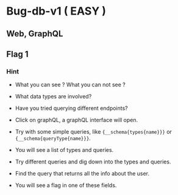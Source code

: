 # Bug-db-v1 ( EASY )

## Web, GraphQL

## Flag 1

### Hint

- What you can see ?  What you can not see ?
- What data types are involved?
- Have you tried querying different endpoints?

- Click on graphQL, a graphQL interface will open.
- Try with some simple queries, like `{__schema{types{name}}}` or `{__schema{queryType{name}}}`.
- You will see a list of types and queries.
- Try different queries and dig down into the types and queries.
- Find the query that returns all the info about the user.
- You will see a flag in one of these fields.

